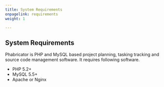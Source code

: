```yaml
---
title: System Requirements
onpagelink: requirements
weight: 1

---
```


System Requirements
-------------------

Phabricator is PHP and MySQL based project planning, tasking tracking and source code management software. It requires following software.

*   PHP 5.2+
*   MySQL 5.5+
*   Apache or Nginx
